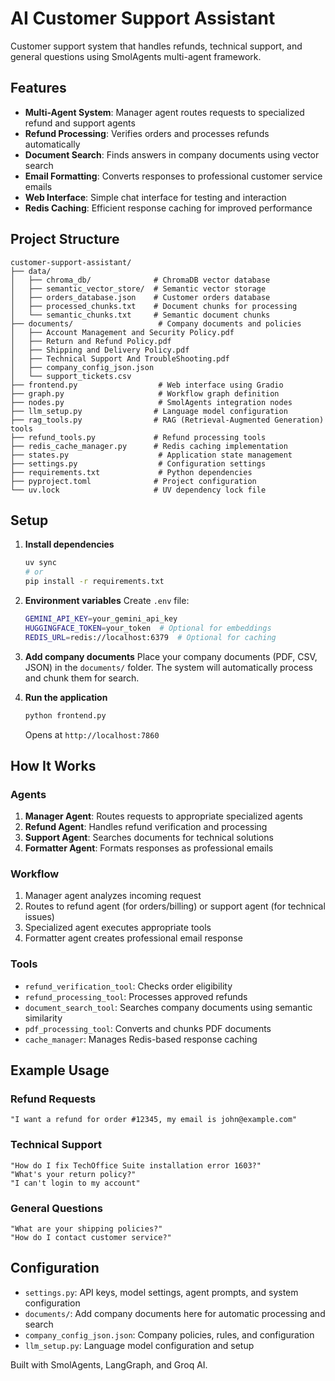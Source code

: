 # AI Customer Support Assistant

Customer support system that handles refunds, technical support, and general questions using SmolAgents multi-agent framework.

## Features

- **Multi-Agent System**: Manager agent routes requests to specialized refund and support agents
- **Refund Processing**: Verifies orders and processes refunds automatically
- **Document Search**: Finds answers in company documents using vector search
- **Email Formatting**: Converts responses to professional customer service emails
- **Web Interface**: Simple chat interface for testing and interaction
- **Redis Caching**: Efficient response caching for improved performance

## Project Structure

```
customer-support-assistant/
├── data/
│   ├── chroma_db/              # ChromaDB vector database
│   ├── semantic_vector_store/  # Semantic vector storage
│   ├── orders_database.json    # Customer orders database
│   ├── processed_chunks.txt    # Document chunks for processing
│   └── semantic_chunks.txt     # Semantic document chunks
├── documents/                   # Company documents and policies
│   ├── Account Management and Security Policy.pdf
│   ├── Return and Refund Policy.pdf
│   ├── Shipping and Delivery Policy.pdf
│   ├── Technical Support And TroubleShooting.pdf
│   ├── company_config_json.json
│   └── support_tickets.csv
├── frontend.py                  # Web interface using Gradio
├── graph.py                     # Workflow graph definition
├── nodes.py                     # SmolAgents integration nodes
├── llm_setup.py                # Language model configuration
├── rag_tools.py                # RAG (Retrieval-Augmented Generation) tools
├── refund_tools.py             # Refund processing tools
├── redis_cache_manager.py      # Redis caching implementation
├── states.py                    # Application state management
├── settings.py                  # Configuration settings
├── requirements.txt             # Python dependencies
├── pyproject.toml              # Project configuration
└── uv.lock                     # UV dependency lock file
```

## Setup

1. **Install dependencies**
   ```bash
   uv sync
   # or
   pip install -r requirements.txt
   ```

2. **Environment variables**
   Create `.env` file:
   ```bash
   GEMINI_API_KEY=your_gemini_api_key
   HUGGINGFACE_TOKEN=your_token  # Optional for embeddings
   REDIS_URL=redis://localhost:6379  # Optional for caching
   ```

3. **Add company documents**
   Place your company documents (PDF, CSV, JSON) in the `documents/` folder. The system will automatically process and chunk them for search.

4. **Run the application**
   ```bash
   python frontend.py
   ```
   Opens at `http://localhost:7860`

## How It Works

### Agents

1. **Manager Agent**: Routes requests to appropriate specialized agents
2. **Refund Agent**: Handles refund verification and processing
3. **Support Agent**: Searches documents for technical solutions  
4. **Formatter Agent**: Formats responses as professional emails

### Workflow

1. Manager agent analyzes incoming request
2. Routes to refund agent (for orders/billing) or support agent (for technical issues)
3. Specialized agent executes appropriate tools
4. Formatter agent creates professional email response

### Tools

- `refund_verification_tool`: Checks order eligibility
- `refund_processing_tool`: Processes approved refunds
- `document_search_tool`: Searches company documents using semantic similarity
- `pdf_processing_tool`: Converts and chunks PDF documents
- `cache_manager`: Manages Redis-based response caching

## Example Usage

### Refund Requests
```
"I want a refund for order #12345, my email is john@example.com"
```

### Technical Support
```
"How do I fix TechOffice Suite installation error 1603?"
"What's your return policy?"
"I can't login to my account"
```

### General Questions
```
"What are your shipping policies?"
"How do I contact customer service?"
```

## Configuration

- `settings.py`: API keys, model settings, agent prompts, and system configuration
- `documents/`: Add company documents here for automatic processing and search
- `company_config_json.json`: Company policies, rules, and configuration
- `llm_setup.py`: Language model configuration and setup

Built with SmolAgents, LangGraph, and Groq AI.
